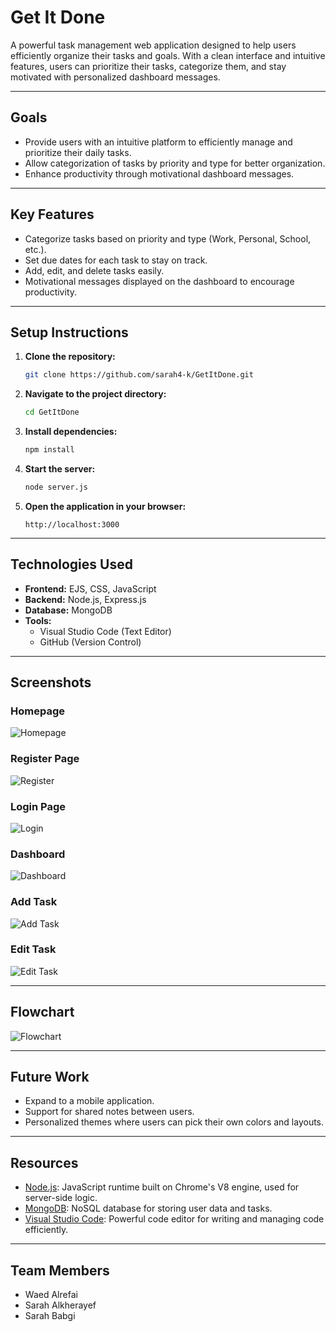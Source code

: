 # Get It Done

A powerful task management web application designed to help users efficiently organize their tasks and goals. With a clean interface and intuitive features, users can prioritize their tasks, categorize them, and stay motivated with personalized dashboard messages.

---

## **Goals**
- Provide users with an intuitive platform to efficiently manage and prioritize their daily tasks.
- Allow categorization of tasks by priority and type for better organization.
- Enhance productivity through motivational dashboard messages.

---

## **Key Features**
- Categorize tasks based on priority and type (Work, Personal, School, etc.).
- Set due dates for each task to stay on track.
- Add, edit, and delete tasks easily.
- Motivational messages displayed on the dashboard to encourage productivity.

---

## **Setup Instructions**
1. **Clone the repository:**
    ```bash
    git clone https://github.com/sarah4-k/GetItDone.git
    ```

2. **Navigate to the project directory:**
    ```bash
    cd GetItDone
    ```

3. **Install dependencies:**
    ```bash
    npm install
    ```

4. **Start the server:**
    ```bash
    node server.js
    ```

5. **Open the application in your browser:**
    ```
    http://localhost:3000
    ```

---

## **Technologies Used**
- **Frontend:** EJS, CSS, JavaScript
- **Backend:** Node.js, Express.js
- **Database:** MongoDB
- **Tools:**
  - Visual Studio Code (Text Editor)
  - GitHub (Version Control)

---

## **Screenshots**

### Homepage
![Homepage](./public/image/homepage.png)

### Register Page
![Register](./public/image/register.png)

### Login Page
![Login](./public/image/login.png)

### Dashboard
![Dashboard](./public/image/dashboard.png)

### Add Task
![Add Task](./public/image/addTask.png)

### Edit Task
![Edit Task](./public/image/editTask.png)

---

## **Flowchart**

![Flowchart](./public/image/flowchart.png)

---

## **Future Work**
- Expand to a mobile application.
- Support for shared notes between users.
- Personalized themes where users can pick their own colors and layouts.

---

## **Resources**
- [Node.js](https://nodejs.org/en/): JavaScript runtime built on Chrome's V8 engine, used for server-side logic.
- [MongoDB](https://www.mongodb.com/): NoSQL database for storing user data and tasks.
- [Visual Studio Code](https://code.visualstudio.com/): Powerful code editor for writing and managing code efficiently.

---

## **Team Members**
- Waed Alrefai
- Sarah Alkherayef
- Sarah Babgi
